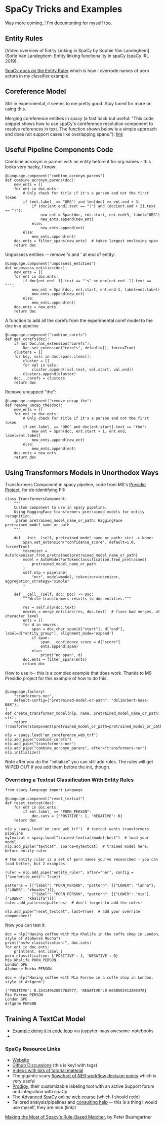  

# SpaCy Tricks and Examples

Way more coming..!  I'm documenting for myself too.


## Entity Rules 

[Video overview of Entity Linking in SpaCy by Sophie Van Landeghem](Sofie Van Landeghem: Entity linking functionality in spaCy (spaCy IRL 2019).

[SpaCy docs on the Entity Ruler](https://spacy.io/usage/rule-based-matching#entityruler) which is how I overrode names of porn actors in my classifier example.

## Coreference Model

Still in experimental, it seems to me pretty good. Stay tuned for more on using this.

Merging coreference entities in spacy (a fast hack but useful: "This code snippet shows how to use spaCy's coreference resolution component to resolve references in text. The function shown below is a simple approach and does not support cases like overlapping spans."): [link](https://gist.github.com/thomashacker/b5dd6042c092e0a22c2b9243a64a2466)


## Useful Pipeline Components Code

Combine acronym in parens with an entity before it for org names - this looks very hacky, I know:

```
@Language.component("combine_acronym_parens")
def combine_acronym_parens(doc):
    new_ents = []
    for ent in doc.ents:
        # Only check for title if it's a person and not the first token
        if (ent.label_ == "ORG") and len(doc) >= ent.end + 3:
            if (doc[ent.end].text == "(") and (doc[ent.end + 2].text == ")"):
                new_ent = Span(doc, ent.start, ent.end+3, label="ORG")
                new_ents.append(new_ent)
            else:
                new_ents.append(ent)
        else:
            new_ents.append(ent)
    doc.ents = filter_spans(new_ents)  # takes largest enclosing span
    return doc
```


Unpossess entities -- remove 's and ' at end of entity:

```
@Language.component("unpossess_entities")
def unpossess_entities(doc):
    new_ents = []
    for ent in doc.ents:
        if doc[ent.end -1].text == "'s" or doc[ent.end -1].text == "'":
            new_ent = Span(doc, ent.start, ent.end-1, label=ent.label)
            new_ents.append(new_ent)
        else:
            new_ents.append(ent)
    doc.ents = new_ents
    return doc
```

A function to add all the corefs from the experimental coref model to the doc in a pipeline

```
@Language.component("combine_corefs")
def get_corefs(doc):
    if not Doc.has_extension("corefs"):
        Doc.set_extension("corefs", default=[], force=True)
    clusters = []
    for key, vals in doc.spans.items():
        cluster = []
        for val in vals:
            cluster.append([val.text, val.start, val.end])
        clusters.append(cluster)
    doc._.corefs = clusters
    return doc
```

Remove uncapped "the":

```
@Language.component("remove_uncap_the")
def remove_uncap_the(doc):
    new_ents = []
    for ent in doc.ents:
        # Only check for title if it's a person and not the first token
        if ent.label_ == "ORG" and doc[ent.start].text == "the":
            new_ent = Span(doc, ent.start + 1, ent.end, label=ent.label)
            new_ents.append(new_ent)
        else:
            new_ents.append(ent)
    doc.ents = new_ents
    return doc
```


## Using Transformers Models in Unorthodox Ways

Transformers Component in spacy pipeline, code from MS's [Presidio Project](https://github.com/microsoft/presidio), for de-identifying PII:

```
class TransformersComponent:
    """
    Custom component to use in spacy pipeline.
    Using HaggingFace transformers pretrained models for entity recognition.
    :param pretrained_model_name_or_path: HaggingFace pretrained_model_name_or_path
    """

    def __init__(self, pretrained_model_name_or_path: str) -> None:
        Span.set_extension("confidence_score", default=1.0, force=True)
        tokenizer = AutoTokenizer.from_pretrained(pretrained_model_name_or_path)
        model = AutoModelForTokenClassification.from_pretrained(
            pretrained_model_name_or_path
        )
        self.nlp = pipeline(
            "ner", model=model, tokenizer=tokenizer, aggregation_strategy="simple"
        )

    def __call__(self, doc: Doc) -> Doc:
        """Write transformers results to doc entities."""

        res = self.nlp(doc.text)
        newres = merge_entities(res, doc.text)  # fixes bad merges, at character level
        ents = []
        for d in newres:
            span = doc.char_span(d["start"], d["end"], label=d["entity_group"], alignment_mode='expand')
            if span:
                span._.confidence_score = d["score"]
                ents.append(span)
            else:
                print("no span", d)
        doc.ents = filter_spans(ents)
        return doc

```

How to use it-- this is a complex example that does work.  Thanks to MS Presidio project for this example of how to do this.

```

@Language.factory(
    "tranformers-ner",
    default-config={"pretrained-model-or-path": "dslim/bert-base-NER"},
)
def create_transformer_model(nlp, name, pretrained_model_name_or_path: str):
    return TransformersComponent(pretrained_model_or_path=pretrained_model_or_path)

nlp = spacy.load("en_coreference_web_trf")
nlp.add_pipe("combine_corefs")
nlp.add_pipe("transformers-ner")
nlp.add_pipe("combine_acronym_parens", after="transformers-ner")
nlp.initialize()
```
Note after you do the "initialize" you can still add rules.  The rules will get WIPED OUT if you add them before the init, though.


 
### Overriding a Textcat Classification With Entity Rules

```
from spacy.language import Language

@Language.component("reset_textcat")
def reset_textcat(doc):
    for ent in doc.ents:
        if ent.label_ == "PORN_PERSON":
            doc.cats = {'POSITIVE': 1, 'NEGATIVE': 0}
    return doc

nlp = spacy.load('en_core_web_trf')  # textcat wants transformers pipeline
mytextcat = spacy.load("trained-textcat/model-best")  # load your model
nlp.add_piple("textcat", source=mytextcat)  # trained model here, before entity ruler

# the entity ruler is a set of porn names you've researched - you can load better, but 2 examples:

ruler = nlp.add_pipe("entity_ruler", after="ner", config = {"overwrite_ents": True})

patterns = [{"label": "PORN_PERSON", "pattern": [{"LOWER": "lanna"}, {"LOWER": "rhoades"}]},
            {"label": "PORN_PERSON", "pattern": [{"LOWER": "mia"}, {"LOWER": "khalifa"}]}]
ruler.add_patterns(patterns)  # don't forget to add the rules! 

nlp.add_pipe("reset_textcat", last=True)  # add your override componenent!
```
Now you can test it:

```
doc = nlp("Having coffee with Mia Khalifa in the coffe shop in London, style of Alphonse Mucha")
print("nsfw classification:", doc.cats)
for ent in doc.ents:
    print(ent, ent.label_)
porn classification: {'POSITIVE': 1, 'NEGATIVE': 0}
Mia Khalifa PORN_PERSON
London GPE
Alphonse Mucha PERSON

doc = nlp("Having coffee with Mia Farrow in a coffe shop in London, style of Artgerm")

{'POSITIVE': 0.33414962887763977, 'NEGATIVE':0.6658503413200378}
Mia Farrow PERSON
London GPE
Artgerm PERSON
```



## Training A TextCat Model

* [Example doing it in code loop](https://github.com/jupyter-naas/awesome-notebooks/blob/1a6cc24f0777e5d951ce94aebe0c5dbd470e7880/spaCy/SpaCy_Build_a_sentiment_analysis_model_using_Twitter.ipynb) via juypyter-naas awesome-notebooks
* 






### SpaCy Resource Links


* [Website](https://spacy.io/usage)
* [Github Discussions](https://github.com/explosion/spaCy/discussions) (this is key! with tags)
* [Videos with lots of tutorial material](https://www.youtube.com/@ExplosionAI/videos)
* The gigantic scary [flowchart of NER workflow decision points](https://github.com/explosion/assets/blob/main/Prodigy/Prodigy_NER_flowchart_v2_0_0_light.pdf) which is very useful
* [Prodigy](https://prodi.gy/), their customizable labeling tool with an active Support forum and integration with spaCy
* The [Advanced SpaCy online web course](https://course.spacy.io/en/) (which I should redo)
* Tailored analysis/pipelines and [consulting help](https://explosion.ai/custom-solutions) -- this is a thing I would use myself, they are nice (link)\

[Making the Most of Spacy's Rule-Based Matcher](https://pmbaumgartner.github.io/blog/spacy-rule-based-matcher-workflow/), by Peter Baumgartner